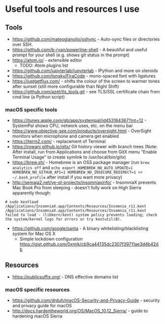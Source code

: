 # Useful tools and resources I use

## Tools

* https://github.com/mateogianolio/sshync - Auto-sync files or directories over SSH. 
* https://github.com/b-ryan/powerline-shell - A beautiful and useful prompt for your shell (e.g. shows git status in the prompt)
* https://atom.io/ - extensible editor
  * TODO: Atom plugins list
* https://github.com/jupyterlab/jupyterlab - IPython and more on steroids
* https://github.com/tonsky/FiraCode - mono-spaced font with ligatures 
* https://justgetflux.com/ - shifts the colour of the screen to warmer tones after sunset (still more configurable than Night Shift)
* https://github.com/azet/tls_tools.git - see TLS/SSL certificate chain from cmd line (a Python script)

### macOS specific tools
* https://itunes.apple.com/gb/app/systempal/id453164367?mt=12 - SystemPal shows CPU, network uses, etc. on the menu bar
* https://www.objective-see.com/products/oversight.html - OverSight monitors when microphone and camera get enabled
* https://iterm2.com/ - replacement of Terminal
* https://rowanj.github.io/gitx/ Git history viewer with branch trees (Note: After install, run from Applications and choose from GitX menu "Enable Terminal Usage" to create symlink to /usr/local/bin/gitx)
* https://brew.sh/ - Homebrew is an OSS package manager (run `brew analytics off` and `echo export HOMEBREW_NO_AUTO_UPDATE=1 HOMEBREW_NO_GITHUB_API=1 HOMEBREW_NO_INSECURE_REDIRECT=1 >> ~/.bash_profile` after install if you want more privacy)
* http://semaja2.net/ye-ol-projects/insomniaxinfo/ - InsomniaX prevents Mac Book Pro from sleeping - doesn't fully work on High Sierra apparently though:
```
# sudo kextload /Applications/InsomniaX.app/Contents/Resources/Insomnia_r11.kext
/Applications/InsomniaX.app/Contents/Resources/Insomnia_r11.kext failed to load - (libkern/kext) system policy prevents loading; check the system/kernel logs for errors or try kextutil(8).
```
* https://github.com/google/santa - A binary whitelisting/blacklisting system for Mac OS X
  * Simple lockdown configuration https://gist.github.com/0xmjk/cb9ca44135dc2307f39711ae3d4b42db
## Resources

* https://publicsuffix.org/ - DNS effective domains list

### macOS specific resources

* https://github.com/drduh/macOS-Security-and-Privacy-Guide - security and privacy guide for macOS
* http://docs.hardentheworld.org/OS/MacOS_10.12_Sierra/ - guide to hardening macOS Sierra

